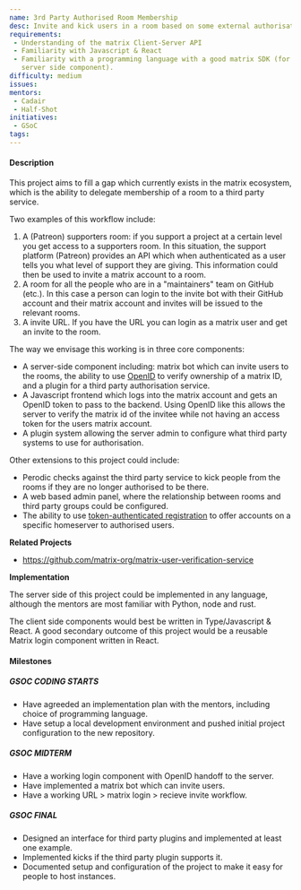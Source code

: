 ```yaml
---
name: 3rd Party Authorised Room Membership
desc: Invite and kick users in a room based on some external authorisation. 
requirements:
 - Understanding of the matrix Client-Server API
 - Familiarity with Javascript & React
 - Familiarity with a programming language with a good matrix SDK (for the
   server side component).
difficulty: medium
issues:
mentors:
 - Cadair
 - Half-Shot
initiatives:
 - GSoC
tags:
---
```


#### Description

This project aims to fill a gap which currently exists in the matrix
ecosystem, which is the ability to delegate membership of a room to a third
party service.

Two examples of this workflow include:

1. A (Patreon) supporters room: if you support a project at a certain level you
   get access to a supporters room. In this situation, the support platform
   (Patreon) provides an API which when authenticated as a user tells you what
   level of support they are giving. This information could then be used to
   invite a matrix account to a room.
2. A room for all the people who are in a "maintainers" team on GitHub (etc.).
   In this case a person can login to the invite bot with their GitHub account
   and their matrix account and invites will be issued to the relevant rooms.
3. A invite URL. If you have the URL you can login as a matrix user and get an
   invite to the room.

The way we envisage this working is in three core components:

* A server-side component including: matrix bot which can invite users to the
  rooms, the ability to use
  [OpenID](https://spec.matrix.org/v1.2/client-server-api/#openid) to verify
  ownership of a matrix ID, and a plugin for a third party authorisation
  service.
* A Javascript frontend which logs into the matrix account and gets an OpenID
  token to pass to the backend. Using OpenID like this allows the server to
  verify the matrix id of the invitee while not having an access token for the
  users matrix account.
* A plugin system allowing the server admin to configure what third party
  systems to use for authorisation.

Other extensions to this project could include:

* Perodic checks against the third party service to kick people from the rooms
  if they are no longer authorised to be there.
* A web based admin panel, where the relationship between rooms and third party
  groups could be configured.
* The ability to use [token-authenticated registration](https://spec.matrix.org/v1.2/client-server-api/#token-authenticated-registration)
  to offer accounts on a specific homeserver to authorised users.

**Related Projects**

 - https://github.com/matrix-org/matrix-user-verification-service

**Implementation**

The server side of this project could be implemented in any language, although
the mentors are most familiar with Python, node and rust.

The client side components would best be written in Type/Javascript & React.
A good secondary outcome of this project would be a reusable Matrix login
component written in React.

#### Milestones

##### GSOC CODING STARTS

* Have agreeded an implementation plan with the mentors, including choice of
  programming language.
* Have setup a local development environment and pushed initial project
  configuration to the new repository.

##### GSOC MIDTERM

* Have a working login component with OpenID handoff to the server.
* Have implemented a matrix bot which can invite users.
* Have a working URL > matrix login > recieve invite workflow.

##### GSOC FINAL

* Designed an interface for third party plugins and implemented at least one
  example.
* Implemented kicks if the third party plugin supports it.
* Documented setup and configuration of the project to make it easy for people
  to host instances.
